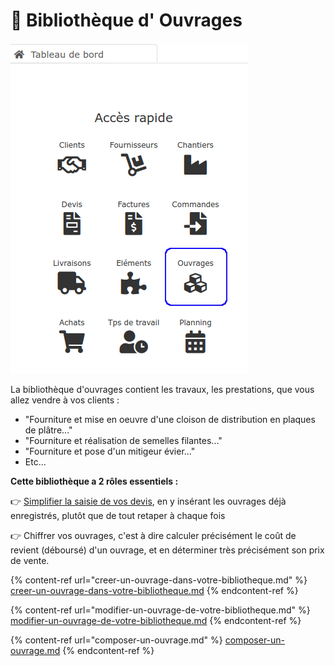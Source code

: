 # 📎 Bibliothèque d' Ouvrages

![](../../../.gitbook/assets/ouvrages-acces-rapide.png)

La bibliothèque d'ouvrages contient les travaux, les prestations, que vous allez vendre à vos clients :

* "Fourniture et mise en oeuvre d'une cloison de distribution en plaques de plâtre..."
* "Fourniture et réalisation de semelles filantes..."
* "Fourniture et pose d'un mitigeur évier..."
*   Etc...



**Cette bibliothèque a 2 rôles essentiels :**

:point_right: [Simplifier la saisie de vos devis](../../les-devis/saisir-un-devis/nouveau-devis/saisir-les-lignes-du-devis/#methodes-de-saisie), en y insérant les ouvrages déjà enregistrés, plutôt que de tout retaper à chaque fois

:point_right: Chiffrer vos ouvrages, c'est à dire calculer précisément le coût de revient (déboursé) d'un ouvrage, et en déterminer très précisément son prix de vente.



{% content-ref url="creer-un-ouvrage-dans-votre-bibliotheque.md" %}
[creer-un-ouvrage-dans-votre-bibliotheque.md](creer-un-ouvrage-dans-votre-bibliotheque.md)
{% endcontent-ref %}

{% content-ref url="modifier-un-ouvrage-de-votre-bibliotheque.md" %}
[modifier-un-ouvrage-de-votre-bibliotheque.md](modifier-un-ouvrage-de-votre-bibliotheque.md)
{% endcontent-ref %}

{% content-ref url="composer-un-ouvrage.md" %}
[composer-un-ouvrage.md](composer-un-ouvrage.md)
{% endcontent-ref %}

